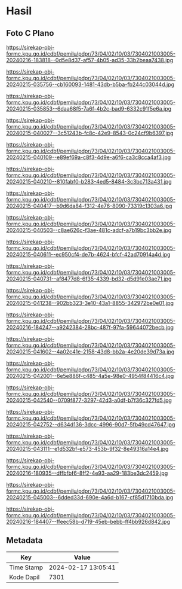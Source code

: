 # Hasil

## Foto C Plano

https://sirekap-obj-formc.kpu.go.id/cdbf/pemilu/pdpr/73/04/02/10/03/7304021003005-20240216-183818--0d5e8d37-af57-4b05-ad35-33b2beaa7438.jpg

https://sirekap-obj-formc.kpu.go.id/cdbf/pemilu/pdpr/73/04/02/10/03/7304021003005-20240215-035756--cb160093-1481-43db-b5ba-fb244c03044d.jpg

https://sirekap-obj-formc.kpu.go.id/cdbf/pemilu/pdpr/73/04/02/10/03/7304021003005-20240215-035853--6daa68f5-7a6f-4b2c-bad9-6332c91f5e6a.jpg

https://sirekap-obj-formc.kpu.go.id/cdbf/pemilu/pdpr/73/04/02/10/03/7304021003005-20240215-040027--3c51243b-fc8c-42e9-8543-0c24cf9b6397.jpg

https://sirekap-obj-formc.kpu.go.id/cdbf/pemilu/pdpr/73/04/02/10/03/7304021003005-20240215-040109--e89ef69a-c8f3-4d9e-a6f6-ca3c8cca4af3.jpg

https://sirekap-obj-formc.kpu.go.id/cdbf/pemilu/pdpr/73/04/02/10/03/7304021003005-20240215-040210--810fabf0-b283-4ed5-8484-3c3bc713a431.jpg

https://sirekap-obj-formc.kpu.go.id/cdbf/pemilu/pdpr/73/04/02/10/03/7304021003005-20240215-040417--b9d6da84-f312-4e76-8090-73319c1303a6.jpg

https://sirekap-obj-formc.kpu.go.id/cdbf/pemilu/pdpr/73/04/02/10/03/7304021003005-20240215-040503--c8ae626c-f3ae-481c-adcf-a7b19bc3bb2e.jpg

https://sirekap-obj-formc.kpu.go.id/cdbf/pemilu/pdpr/73/04/02/10/03/7304021003005-20240215-040611--ec950cf4-de7b-4624-bfcf-42ad70914a4d.jpg

https://sirekap-obj-formc.kpu.go.id/cdbf/pemilu/pdpr/73/04/02/10/03/7304021003005-20240215-040731--af8477d8-6f35-4339-bd32-d5d91e03ae71.jpg

https://sirekap-obj-formc.kpu.go.id/cdbf/pemilu/pdpr/73/04/02/10/03/7304021003005-20240215-041238--902bb323-3e10-43a1-8855-342972be0e01.jpg

https://sirekap-obj-formc.kpu.go.id/cdbf/pemilu/pdpr/73/04/02/10/03/7304021003005-20240216-184247--a9242384-28bc-487f-97fa-59644072becb.jpg

https://sirekap-obj-formc.kpu.go.id/cdbf/pemilu/pdpr/73/04/02/10/03/7304021003005-20240215-041602--4a02c41e-2158-43d8-bb2a-4e20de39d73a.jpg

https://sirekap-obj-formc.kpu.go.id/cdbf/pemilu/pdpr/73/04/02/10/03/7304021003005-20240215-042001--6e5e886f-c485-4a5e-98e0-4954f84416c4.jpg

https://sirekap-obj-formc.kpu.go.id/cdbf/pemilu/pdpr/73/04/02/10/03/7304021003005-20240215-042540--0709f877-3297-42d3-a0df-b7f36c327fd5.jpg

https://sirekap-obj-formc.kpu.go.id/cdbf/pemilu/pdpr/73/04/02/10/03/7304021003005-20240215-042752--d634d136-3dcc-4996-90d7-5fb49cd47647.jpg

https://sirekap-obj-formc.kpu.go.id/cdbf/pemilu/pdpr/73/04/02/10/03/7304021003005-20240215-043111--e1d532bf-e573-453b-9f32-8e49316a14e4.jpg

https://sirekap-obj-formc.kpu.go.id/cdbf/pemilu/pdpr/73/04/02/10/03/7304021003005-20240216-180935--dffbfbf6-8ff2-4e93-aa29-183be3dc2459.jpg

https://sirekap-obj-formc.kpu.go.id/cdbf/pemilu/pdpr/73/04/02/10/03/7304021003005-20240215-045003--6dded33d-690e-4a6d-b167-cf85d1710bda.jpg

https://sirekap-obj-formc.kpu.go.id/cdbf/pemilu/pdpr/73/04/02/10/03/7304021003005-20240216-184407--ffeec58b-d719-45eb-bebb-ff4bb926d842.jpg


## Metadata

| Key        | Value               |
| ---------- | ------------------- |
| Time Stamp | 2024-02-17 13:05:41 |
| Kode Dapil | 7301                |




